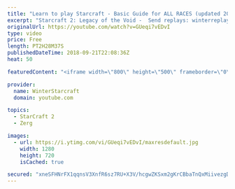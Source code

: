 ```yaml
---
title: "Learn to play Starcraft - Basic Guide for ALL RACES (updated 2017) #2"
excerpt: "Starcraft 2: Legacy of the Void -  Send replays: winterreplays@gmail.com ( -- Watch live at https://www.twitch.tv/wintergaming"
originalUrl: https://youtube.com/watch?v=GUeqi7vEDvI
type: video
price: Free
length: PT2H28M37S
publishedDateTime: 2018-09-21T22:08:36Z
heat: 50

featuredContent: "<iframe width=\"800\" height=\"500\" frameborder=\"0\" src=\"https://www.youtube.com/embed/GUeqi7vEDvI\" allow=\"accelerometer; autoplay; encrypted-media; gyroscope; picture-in-picture\" allowfullscreen></iframe>"

provider:
  name: WinterStarcraft
  domain: youtube.com

topics:
  - StarCraft 2
  - Zerg

images:
  - url: https://i.ytimg.com/vi/GUeqi7vEDvI/maxresdefault.jpg
    width: 1280
    height: 720
    isCached: true

secured: "xneSFHNrFX1qqnsV3XnfR6sz7RU+X3V/hcgwZKSxm2gKrCBbaTnQxMiivezgD6PhfiiscT/ens4Kv3C1jaBEFGlbHFM+XHhIgVhvaXfRGaaW+48gfBRinQqemBj6g/K5YD/sRfSKvSqsh/Xct/G1EXDVafUkuK2T0fg6nHbcjDvBWrMDVGt9ufCD85FYG4XnWHfNX8y0q3Wdc04rWkmrpDodMOr+07CU44OgxLjwxfDgCG22Dw5FoEo9kr9Hf3mkPK8ERBBRN21/DfJEfmYwHCVpnn90tScZwcWoaz9PBbzlcnmuxhC5e6V88xwDyQhzG+YKJ+quP0AnUAVkM/lXSDaP4sIToZoNt4wptG3Xiavmq5FzqXMO94Y758dIDwZCfSUL7l1jLTV2OK1/C3CGNGephAiX54Gmp4jXpQ9edQY=;1rF4xWYShHgyS1/kEfAFhw=="
---
```


